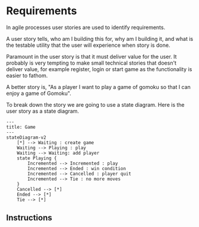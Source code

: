 # Requirements

In agile processes user stories are used to identify requirements.

A user story tells, who am I building this for, why am I building it, and what is the testable utility that the user will experience when story is done.

Paramount in the user story is that it must deliver value for the user. It probably is very tempting to make small technical stories that doesn't deliver value, for example register, login or start game as the functionality is easier to fathom.

A better story is, "As a player I want to play a game of gomoku so that I can enjoy a game of Gomoku".

To break down the story we are going to use a state diagram. Here is the user story as a state diagram.

```mermaid
---
title: Game
---
stateDiagram-v2
    [*] --> Waiting : create game
    Waiting --> Playing : play
    Waiting --> Waiting: add player 
    state Playing {
        Incremented --> Incremented : play
        Incremented --> Ended : win condition
        Incremented --> Cancelled : player quit
        Incremented --> Tie : no more moves
    }
    Cancelled --> [*]
    Ended --> [*]
    Tie --> [*]
```

## Instructions
